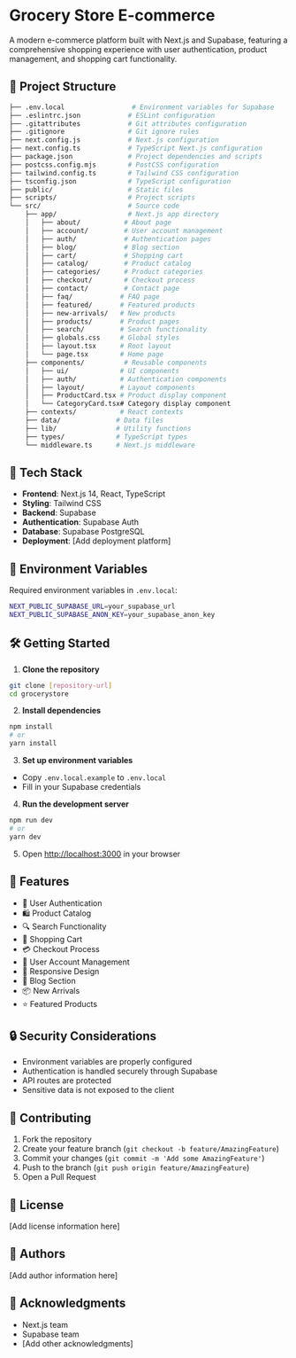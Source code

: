 # Grocery Store E-commerce

A modern e-commerce platform built with Next.js and Supabase, featuring a comprehensive shopping experience with user authentication, product management, and shopping cart functionality.

## 📁 Project Structure

```bash
├── .env.local                 # Environment variables for Supabase
├── .eslintrc.json            # ESLint configuration
├── .gitattributes            # Git attributes configuration
├── .gitignore                # Git ignore rules
├── next.config.js            # Next.js configuration
├── next.config.ts            # TypeScript Next.js configuration
├── package.json              # Project dependencies and scripts
├── postcss.config.mjs        # PostCSS configuration
├── tailwind.config.ts        # Tailwind CSS configuration
├── tsconfig.json             # TypeScript configuration
├── public/                   # Static files
├── scripts/                  # Project scripts
└── src/                      # Source code
    ├── app/                  # Next.js app directory
    │   ├── about/           # About page
    │   ├── account/         # User account management
    │   ├── auth/            # Authentication pages
    │   ├── blog/            # Blog section
    │   ├── cart/            # Shopping cart
    │   ├── catalog/         # Product catalog
    │   ├── categories/      # Product categories
    │   ├── checkout/        # Checkout process
    │   ├── contact/         # Contact page
    │   ├── faq/            # FAQ page
    │   ├── featured/       # Featured products
    │   ├── new-arrivals/   # New products
    │   ├── products/       # Product pages
    │   ├── search/         # Search functionality
    │   ├── globals.css     # Global styles
    │   ├── layout.tsx      # Root layout
    │   └── page.tsx        # Home page
    ├── components/          # Reusable components
    │   ├── ui/             # UI components
    │   ├── auth/           # Authentication components
    │   ├── layout/         # Layout components
    │   ├── ProductCard.tsx # Product display component
    │   └── CategoryCard.tsx# Category display component
    ├── contexts/           # React contexts
    ├── data/              # Data files
    ├── lib/               # Utility functions
    ├── types/             # TypeScript types
    └── middleware.ts      # Next.js middleware

```

## 🚀 Tech Stack

- **Frontend**: Next.js 14, React, TypeScript
- **Styling**: Tailwind CSS
- **Backend**: Supabase
- **Authentication**: Supabase Auth
- **Database**: Supabase PostgreSQL
- **Deployment**: [Add deployment platform]

## 🔧 Environment Variables

Required environment variables in `.env.local`:
```bash
NEXT_PUBLIC_SUPABASE_URL=your_supabase_url
NEXT_PUBLIC_SUPABASE_ANON_KEY=your_supabase_anon_key
```

## 🛠️ Getting Started

1. **Clone the repository**
```bash
git clone [repository-url]
cd grocerystore
```

2. **Install dependencies**
```bash
npm install
# or
yarn install
```

3. **Set up environment variables**
- Copy `.env.local.example` to `.env.local`
- Fill in your Supabase credentials

4. **Run the development server**
```bash
npm run dev
# or
yarn dev
```

5. Open [http://localhost:3000](http://localhost:3000) in your browser

## 📱 Features

- 🔐 User Authentication
- 🛍️ Product Catalog
- 🔍 Search Functionality
- 🛒 Shopping Cart
- 💳 Checkout Process
- 👤 User Account Management
- 📱 Responsive Design
- 📝 Blog Section
- 📦 New Arrivals
- ⭐ Featured Products

## 🔒 Security Considerations

- Environment variables are properly configured
- Authentication is handled securely through Supabase
- API routes are protected
- Sensitive data is not exposed to the client

## 🤝 Contributing

1. Fork the repository
2. Create your feature branch (`git checkout -b feature/AmazingFeature`)
3. Commit your changes (`git commit -m 'Add some AmazingFeature'`)
4. Push to the branch (`git push origin feature/AmazingFeature`)
5. Open a Pull Request

## 📝 License

[Add license information here]

## 👥 Authors

[Add author information here]

## 🙏 Acknowledgments

- Next.js team
- Supabase team
- [Add other acknowledgments]
